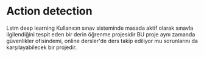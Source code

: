 # Action detection
Lstm deep learning
Kullanıcın sınav sisteminde masada aktif olarak sınavla ilgilendiğini tespit eden bir derin öğrenme projesidir
BU proje aynı zamanda güvenlikler ofisindemi, online dersler'de ders takip ediliyor mu sorunlarını da karşılayabilecek bir projedir.
